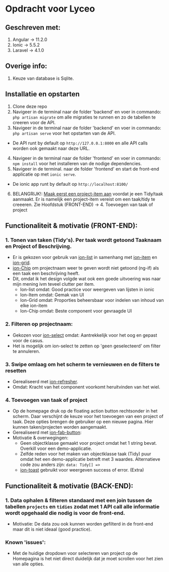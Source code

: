 # Opdracht voor Lyceo


## Geschreven met:
1. Angular -> 11.2.0
2. Ionic -> 5.5.2
3. Laravel -> 4.1.0

## Overige info:
1. Keuze van database is Sqlite.

## Installatie en opstarten
1. Clone deze repo
2. Navigeer in de terminal naar de folder 'backend' en voer in commando: `php artisan migrate` om alle migraties te runnen en zo de tabellen te creeren voor de API.
3. Navigeer in de terminal naar de folder 'backend' en voer in commando: `php artisan serve` voor het opstarten van de API. 
 * De API runt by default op `http://127.0.0.1:8000` en alle API calls worden ook gemaakt naar deze URL.
4. Navigeer in de terminal naar de folder 'frontend' en voer in commando: `npm install` voor het installeren van de nodige dependencies.
5. Navigeer in de terminal. naar de folder 'frontend' en start de front-end applicatie op met `ionic serve`. 
 * De ionic app runt by default op `http://localhost:8100/`
6. BELANGRIJK!: [Maak eerst een project-item aan](#4-toevoegen-van-taak-of-project) voordat je een Tidy/taak aanmaakt. Er is namelijk een project-item vereist om een taak/tidy te creeeren. Zie Hoofdstuk (FRONT-END) -> 4. Toevoegen van taak of project

## Functionaliteit & motivatie (FRONT-END):
### 1. Tonen van taken (Tidy's). Per taak wordt getoond Taaknaam en Project of Beschrijving.
  * Er is gekozen voor gebruik van [ion-list](https://ionicframework.com/docs/api/list) in samenhang met [ion-item](https://ionicframework.com/docs/api/item) en [ion-grid](https://ionicframework.com/docs/api/grid).
  * [ion-Chip](https://ionicframework.com/docs/api/chip) om projectnaam weer te geven wordt niet getoond (ng-if) als een taak een beschrijving heeft.
  * Dit, omdat ik het design volgde wat ook een goede uitvoering was naar mijn mening ivm teveel clutter per item.  
    * Ion-list omdat: Good practice voor weergeven van lijsten in ionic 
    * Ion-Item omdat: Gemak van UI
    * Ion-Grid omdat: Proporties beheersbaar voor indelen van inhoud van elke ion-item
    * Ion-Chip omdat: Beste component voor gevraagde UI
### 2. Filteren op projectnaam:
  * Gekozen voor [ion-select](https://ionicframework.com/docs/api/select) omdat: Aantrekkelijk voor het oog en gepast voor de casus.
  * Het is mogelijk om ion-select te zetten op 'geen geselecteerd' om filter te annuleren.
### 3. Swipe omlaag om het scherm te vernieuwen en de filters te resetten
  * Gerealiseerd met [ion-refresher](https://ionicframework.com/docs/api/refresher).
  * Omdat: Kracht van het component voorkomt heruitvinden van het wiel.
### 4. Toevoegen van taak of project
  * Op de homepage druk op de floating action button rechtsonder in het scherm. Daar verschijnt de keuze voor het toevoegen van een project of taak. Deze opties brengen de gebruiker op een nieuwe pagina. Hier kunnen taken/projecten worden aangemaakt.
  * Gerealiseerd met [ion-fab-button](https://ionicframework.com/docs/api/fab):
  * Motivatie & overwegingen:
    *  Geen objectklasse gemaakt voor project omdat het 1 string bevat. Overkill voor een demo-applicatie.
    *  Zelfde reden voor het maken van objectklasse taak (Tidy) puur omdat het een demo-applicatie betreft met 3 waardes. Alternatieve code zou anders zijn: ` data: Tidy[] => ` 
    *  [ion-toast](https://ionicframework.com/docs/api/toast) gebruikt voor weergeven success of error. (Extra)

## Functionaliteit & motivatie (BACK-END):
### 1. Data ophalen & filteren standaard met een join tussen de tabellen `projects` en `tidies` zodat met 1 API call alle informatie wordt opgehaald die nodig is voor de front-end.
  * Motivatie: De data zou ook kunnen worden gefilterd in de front-end maar dit is niet ideaal (good practice).


### Known 'issues':
* Met de huidige dropdown voor selecteren van project op de Homepagina is het niet direct duidelijk dat je moet scrollen voor het zien van alle opties.
